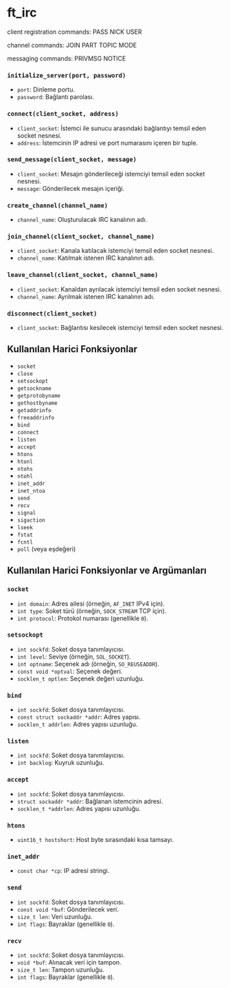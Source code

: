 # ft_irc

client registration commands:
PASS
NICK
USER

channel commands:
JOIN
PART
TOPIC
MODE

messaging commands:
PRIVMSG
NOTICE

### `initialize_server(port, password)`

- `port`: Dinleme portu.
- `password`: Bağlantı parolası.

### `connect(client_socket, address)`

- `client_socket`: İstemci ile sunucu arasındaki bağlantıyı temsil eden socket nesnesi.
- `address`: İstemcinin IP adresi ve port numarasını içeren bir tuple.

### `send_message(client_socket, message)`

- `client_socket`: Mesajın gönderileceği istemciyi temsil eden socket nesnesi.
- `message`: Gönderilecek mesajın içeriği.

### `create_channel(channel_name)`

- `channel_name`: Oluşturulacak IRC kanalının adı.

### `join_channel(client_socket, channel_name)`

- `client_socket`: Kanala katılacak istemciyi temsil eden socket nesnesi.
- `channel_name`: Katılmak istenen IRC kanalının adı.

### `leave_channel(client_socket, channel_name)`

- `client_socket`: Kanaldan ayrılacak istemciyi temsil eden socket nesnesi.
- `channel_name`: Ayrılmak istenen IRC kanalının adı.

### `disconnect(client_socket)`

- `client_socket`: Bağlantısı kesilecek istemciyi temsil eden socket nesnesi.

## Kullanılan Harici Fonksiyonlar

- `socket`
- `close`
- `setsockopt`
- `getsockname`
- `getprotobyname`
- `gethostbyname`
- `getaddrinfo`
- `freeaddrinfo`
- `bind`
- `connect`
- `listen`
- `accept`
- `htons`
- `htonl`
- `ntohs`
- `ntohl`
- `inet_addr`
- `inet_ntoa`
- `send`
- `recv`
- `signal`
- `sigaction`
- `lseek`
- `fstat`
- `fcntl`
- `poll` (veya eşdeğeri)

## Kullanılan Harici Fonksiyonlar ve Argümanları

### `socket`
  - `int domain`: Adres ailesi (örneğin, `AF_INET` IPv4 için).
  - `int type`: Soket türü (örneğin, `SOCK_STREAM` TCP için).
  - `int protocol`: Protokol numarası (genellikle `0`).

### `setsockopt`
  - `int sockfd`: Soket dosya tanımlayıcısı.
  - `int level`: Seviye (örneğin, `SOL_SOCKET`).
  - `int optname`: Seçenek adı (örneğin, `SO_REUSEADDR`).
  - `const void *optval`: Seçenek değeri.
  - `socklen_t optlen`: Seçenek değeri uzunluğu.

### `bind`
  - `int sockfd`: Soket dosya tanımlayıcısı.
  - `const struct sockaddr *addr`: Adres yapısı.
  - `socklen_t addrlen`: Adres yapısı uzunluğu.

### `listen`
  - `int sockfd`: Soket dosya tanımlayıcısı.
  - `int backlog`: Kuyruk uzunluğu.

### `accept`
  - `int sockfd`: Soket dosya tanımlayıcısı.
  - `struct sockaddr *addr`: Bağlanan istemcinin adresi.
  - `socklen_t *addrlen`: Adres yapısı uzunluğu.

### `htons`
  - `uint16_t hostshort`: Host byte sırasındaki kısa tamsayı.

### `inet_addr`
  - `const char *cp`: IP adresi stringi.

### `send`
  - `int sockfd`: Soket dosya tanımlayıcısı.
  - `const void *buf`: Gönderilecek veri.
  - `size_t len`: Veri uzunluğu.
  - `int flags`: Bayraklar (genellikle `0`).

### `recv`
  - `int sockfd`: Soket dosya tanımlayıcısı.
  - `void *buf`: Alınacak veri için tampon.
  - `size_t len`: Tampon uzunluğu.
  - `int flags`: Bayraklar (genellikle `0`).
